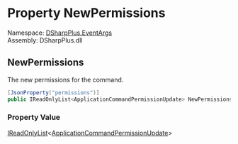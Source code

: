 # Property NewPermissions

Namespace: [DSharpPlus.EventArgs](DSharpPlus.EventArgs.md)  
Assembly: DSharpPlus.dll

## <a id="DSharpPlus_EventArgs_ApplicationCommandPermissionsUpdatedEventArgs_NewPermissions"></a>NewPermissions

The new permissions for the command.

```csharp
[JsonProperty("permissions")]
public IReadOnlyList<ApplicationCommandPermissionUpdate> NewPermissions { get; }
```

### Property Value

[IReadOnlyList](https://learn.microsoft.com/dotnet/api/system.collections.generic.ireadonlylist\-1)<[ApplicationCommandPermissionUpdate](DSharpPlus.EventArgs.ApplicationCommandPermissionUpdate.md)\>

